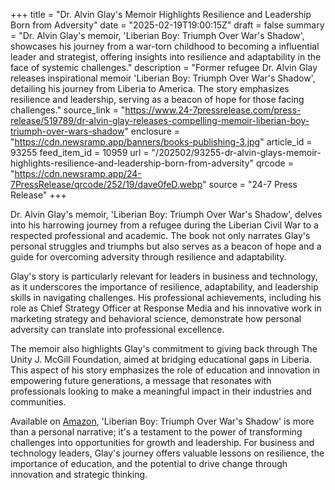 +++
title = "Dr. Alvin Glay's Memoir Highlights Resilience and Leadership Born from Adversity"
date = "2025-02-19T19:00:15Z"
draft = false
summary = "Dr. Alvin Glay's memoir, 'Liberian Boy: Triumph Over War's Shadow', showcases his journey from a war-torn childhood to becoming a influential leader and strategist, offering insights into resilience and adaptability in the face of systemic challenges."
description = "Former refugee Dr. Alvin Glay releases inspirational memoir 'Liberian Boy: Triumph Over War's Shadow', detailing his journey from Liberia to America. The story emphasizes resilience and leadership, serving as a beacon of hope for those facing challenges."
source_link = "https://www.24-7pressrelease.com/press-release/519789/dr-alvin-glay-releases-compelling-memoir-liberian-boy-triumph-over-wars-shadow"
enclosure = "https://cdn.newsramp.app/banners/books-publishing-3.jpg"
article_id = 93255
feed_item_id = 10959
url = "/202502/93255-dr-alvin-glays-memoir-highlights-resilience-and-leadership-born-from-adversity"
qrcode = "https://cdn.newsramp.app/24-7PressRelease/qrcode/252/19/dave0feD.webp"
source = "24-7 Press Release"
+++

<p>Dr. Alvin Glay's memoir, 'Liberian Boy: Triumph Over War's Shadow', delves into his harrowing journey from a refugee during the Liberian Civil War to a respected professional and academic. The book not only narrates Glay's personal struggles and triumphs but also serves as a beacon of hope and a guide for overcoming adversity through resilience and adaptability.</p><p>Glay's story is particularly relevant for leaders in business and technology, as it underscores the importance of resilience, adaptability, and leadership skills in navigating challenges. His professional achievements, including his role as Chief Strategy Officer at Response Media and his innovative work in marketing strategy and behavioral science, demonstrate how personal adversity can translate into professional excellence.</p><p>The memoir also highlights Glay's commitment to giving back through The Unity J. McGill Foundation, aimed at bridging educational gaps in Liberia. This aspect of his story emphasizes the role of education and innovation in empowering future generations, a message that resonates with professionals looking to make a meaningful impact in their industries and communities.</p><p>Available on <a href='https://www.amazon.com/Liberian-Boy-Triumph-Over-Shadow/dp/1964210909' rel='nofollow' target='_blank'>Amazon</a>, 'Liberian Boy: Triumph Over War's Shadow' is more than a personal narrative; it's a testament to the power of transforming challenges into opportunities for growth and leadership. For business and technology leaders, Glay's journey offers valuable lessons on resilience, the importance of education, and the potential to drive change through innovation and strategic thinking.</p>